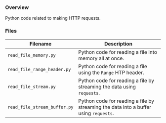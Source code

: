 ### Overview

Python code related to making HTTP requests.

### Files

| Filename                     | Description                                                                          |
|------------------------------|--------------------------------------------------------------------------------------|
| `read_file_memory.py`        | Python code for reading a file into memory all at once.                              |
| `read_file_range_header.py`  | Python code for reading a file using the `Range` HTP header.                         |
| `read_file_stream.py`        | Python code for reading a file by streaming the data using `requests`.               |
| `read_file_stream_buffer.py` | Python code for reading a file by streaming the data into a buffer using `requests`. |